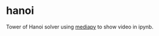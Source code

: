 # hanoi

Tower of Hanoi solver using [mediapy](https://github.com/google/mediapy) to show video in ipynb.
